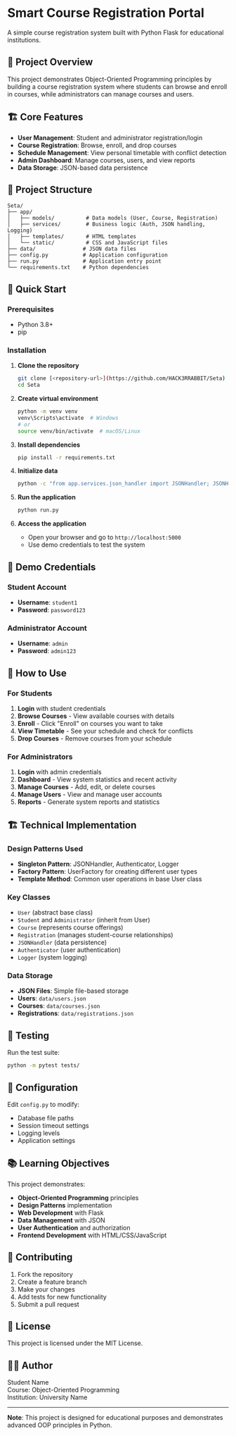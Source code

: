 # Smart Course Registration Portal

A simple course registration system built with Python Flask for educational institutions.

## 🎯 Project Overview

This project demonstrates Object-Oriented Programming principles by building a course registration system where students can browse and enroll in courses, while administrators can manage courses and users.

## 🏗️ Core Features

- **User Management**: Student and administrator registration/login
- **Course Registration**: Browse, enroll, and drop courses
- **Schedule Management**: View personal timetable with conflict detection
- **Admin Dashboard**: Manage courses, users, and view reports
- **Data Storage**: JSON-based data persistence

## 📁 Project Structure

```
Seta/
├── app/
│   ├── models/          # Data models (User, Course, Registration)
│   ├── services/        # Business logic (Auth, JSON handling, Logging)
│   ├── templates/       # HTML templates
│   └── static/          # CSS and JavaScript files
├── data/               # JSON data files
├── config.py           # Application configuration
├── run.py              # Application entry point
└── requirements.txt    # Python dependencies
```

## 🚀 Quick Start

### Prerequisites
- Python 3.8+
- pip

### Installation

1. **Clone the repository**
   ```bash
   git clone [<repository-url>](https://github.com/HACK3RRABBIT/Seta)
   cd Seta
   ```

2. **Create virtual environment**
   ```bash
   python -m venv venv
   venv\Scripts\activate  # Windows
   # or
   source venv/bin/activate  # macOS/Linux
   ```

3. **Install dependencies**
   ```bash
   pip install -r requirements.txt
   ```

4. **Initialize data**
   ```bash
   python -c "from app.services.json_handler import JSONHandler; JSONHandler.initialize_data()"
   ```

5. **Run the application**
   ```bash
   python run.py
   ```

6. **Access the application**
   - Open your browser and go to `http://localhost:5000`
   - Use demo credentials to test the system

## 👥 Demo Credentials

### Student Account
- **Username**: `student1`
- **Password**: `password123`

### Administrator Account
- **Username**: `admin`
- **Password**: `admin123`

## 🎯 How to Use

### For Students
1. **Login** with student credentials
2. **Browse Courses** - View available courses with details
3. **Enroll** - Click "Enroll" on courses you want to take
4. **View Timetable** - See your schedule and check for conflicts
5. **Drop Courses** - Remove courses from your schedule

### For Administrators
1. **Login** with admin credentials
2. **Dashboard** - View system statistics and recent activity
3. **Manage Courses** - Add, edit, or delete courses
4. **Manage Users** - View and manage user accounts
5. **Reports** - Generate system reports and statistics

## 🏗️ Technical Implementation

### Design Patterns Used
- **Singleton Pattern**: JSONHandler, Authenticator, Logger
- **Factory Pattern**: UserFactory for creating different user types
- **Template Method**: Common user operations in base User class

### Key Classes
- `User` (abstract base class)
- `Student` and `Administrator` (inherit from User)
- `Course` (represents course offerings)
- `Registration` (manages student-course relationships)
- `JSONHandler` (data persistence)
- `Authenticator` (user authentication)
- `Logger` (system logging)

### Data Storage
- **JSON Files**: Simple file-based storage
- **Users**: `data/users.json`
- **Courses**: `data/courses.json`
- **Registrations**: `data/registrations.json`

## 🧪 Testing

Run the test suite:
```bash
python -m pytest tests/
```

## 🔧 Configuration

Edit `config.py` to modify:
- Database file paths
- Session timeout settings
- Logging levels
- Application settings

## 📚 Learning Objectives

This project demonstrates:
- **Object-Oriented Programming** principles
- **Design Patterns** implementation
- **Web Development** with Flask
- **Data Management** with JSON
- **User Authentication** and authorization
- **Frontend Development** with HTML/CSS/JavaScript

## 🤝 Contributing

1. Fork the repository
2. Create a feature branch
3. Make your changes
4. Add tests for new functionality
5. Submit a pull request

## 📄 License

This project is licensed under the MIT License.

## 👨‍💻 Author

Student Name  
Course: Object-Oriented Programming  
Institution: University Name

---


**Note**: This project is designed for educational purposes and demonstrates advanced OOP principles in Python. 
